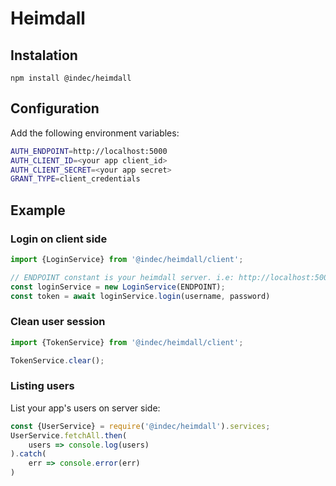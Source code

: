 # Heimdall

## Instalation

    npm install @indec/heimdall

## Configuration

Add the following environment variables:
    
```bash
AUTH_ENDPOINT=http://localhost:5000
AUTH_CLIENT_ID=<your app client_id>
AUTH_CLIENT_SECRET=<your app secret>
GRANT_TYPE=client_credentials
```

## Example

### Login on client side

```js
import {LoginService} from '@indec/heimdall/client';

// ENDPOINT constant is your heimdall server. i.e: http://localhost:5000
const loginService = new LoginService(ENDPOINT);
const token = await loginService.login(username, password)
```

### Clean user session

```js
import {TokenService} from '@indec/heimdall/client';

TokenService.clear();
```


### Listing users
List your app's users on server side:

```js
const {UserService} = require('@indec/heimdall').services;
UserService.fetchAll.then(
    users => console.log(users)
).catch(
    err => console.error(err)
)
```
